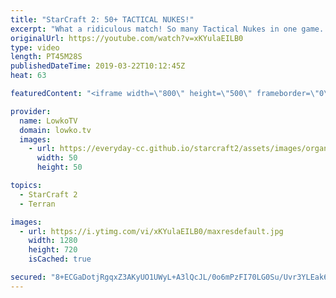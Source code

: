 ```yaml
---
title: "StarCraft 2: 50+ TACTICAL NUKES!"
excerpt: "What a ridiculous match! So many Tactical Nukes in one game. Subscribe for more videos: http://lowko.tv/youtube More Serral vs INnoVation: https://youtu.be/FzjCKHA3Zc0  In this game between Serral and INnoVation we see basically the whole map of King's Cove mine out. It gets to the point that both players"
originalUrl: https://youtube.com/watch?v=xKYulaEILB0
type: video
length: PT45M28S
publishedDateTime: 2019-03-22T10:12:45Z
heat: 63

featuredContent: "<iframe width=\"800\" height=\"500\" frameborder=\"0\" src=\"https://www.youtube.com/embed/xKYulaEILB0\" allow=\"accelerometer; autoplay; encrypted-media; gyroscope; picture-in-picture\" allowfullscreen></iframe>"

provider:
  name: LowkoTV
  domain: lowko.tv
  images:
    - url: https://everyday-cc.github.io/starcraft2/assets/images/organizations/lowko.tv-50x50.jpg
      width: 50
      height: 50

topics:
  - StarCraft 2
  - Terran

images:
  - url: https://i.ytimg.com/vi/xKYulaEILB0/maxresdefault.jpg
    width: 1280
    height: 720
    isCached: true

secured: "8+ECGaDotjRgqxZ3AKyUO1UWyL+A3lQcJL/0o6mPzFI70LG0Su/Uvr3YLEak6JTDN4ayOSfJ8U4f4AxFgqXYasr6NJ1JtbeEtep8g+ntzaXct5PbtT+Obuc1o2f5C/ABy8+5RaHCKrAi3mXQzQL9+5MemXnMer74S4LensFOMMwWE3PzlsZsiSF7LKlvG5gLKwOhloXbPsL0zSoRk6Owgbzh8pFbcfn8zQs2sdp9LeBE8wvZLOHx/6wuXrBKAl34Lucg5C/0rZWPc/HpNQ5HxEHk4Nmd1irf3sXvqTg8VdeLYJaBsbH10h1971qXmY0a2bzF/G21rdE6R8Pko9yQLkvRrhNn6JR3lDN1Xqam6LXfInp3Xo0vJM1Obuo22Uv944LFn0hbbHri/z2tRPzRiA==;moO1LP9KD6Clqe7n0gq4+A=="
---
```


